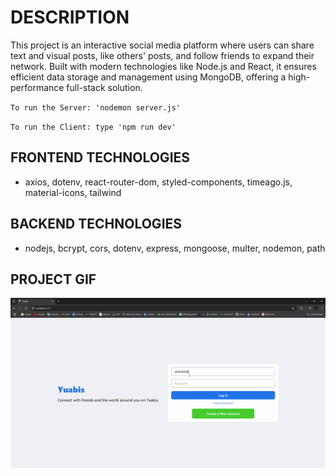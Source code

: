 # DESCRIPTION

This project is an interactive social media platform where users can share text and visual posts, like others' posts, and follow friends to expand their network. Built with modern technologies like Node.js and React, it ensures efficient data storage and management using MongoDB, offering a high-performance full-stack solution.

`To run the Server: 'nodemon server.js'`

`To run the Client: type 'npm run dev'`

## FRONTEND TECHNOLOGIES

- axios, dotenv, react-router-dom, styled-components, timeago.js, material-icons, tailwind

## BACKEND TECHNOLOGIES

- nodejs, bcrypt, cors, dotenv, express, mongoose, multer, nodemon, path

## PROJECT GIF

![](frontend/public/yuabis.gif)
